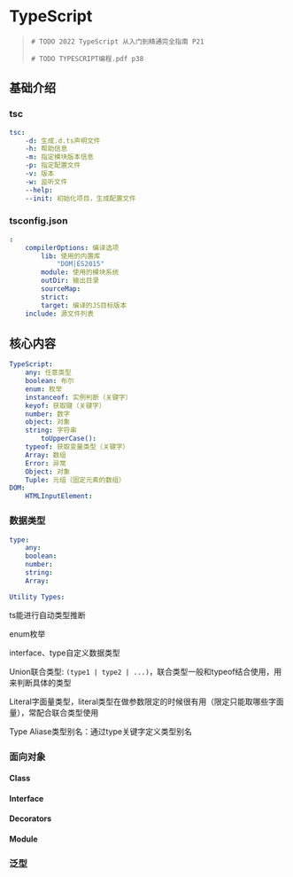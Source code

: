 # TypeScript

>
>`# TODO 2022 TypeScript 从入门到精通完全指南 P21`
>
>`# TODO TYPESCRIPT编程.pdf p38`
>


## 基础介绍

### tsc
```yaml
tsc:
    -d: 生成.d.ts声明文件
    -h: 帮助信息
    -m: 指定模块版本信息
    -p: 指定配置文件
    -v: 版本
    -w: 监听文件
    --help:
    --init: 初始化项目，生成配置文件
```


### tsconfig.json
```yaml
:
    compilerOptions: 编译选项
        lib: 使用的内置库
            "DOM|ES2015"
        module: 使用的模块系统
        outDir: 输出目录
        sourceMap:
        strict:
        target: 编译的JS目标版本
    include: 源文件列表
```





## 核心内容
```yaml
TypeScript:
    any: 任意类型
    boolean: 布尔
    enum: 枚举
    instanceof: 实例判断（关键字）
    keyof: 获取键（关键字）
    number: 数字
    object: 对象
    string: 字符串
        toUpperCase():
    typeof: 获取变量类型（关键字）
    Array: 数组
    Error: 异常
    Object: 对象
    Tuple: 元组（固定元素的数组）
DOM:
    HTMLInputElement:
```

### 数据类型
```yaml
type:
    any:
    boolean:
    number: 
    string:
    Array:

Utility Types:

```

ts能进行自动类型推断

enum枚举


interface、type自定义数据类型


Union联合类型: `(type1 | type2 | ...)`，联合类型一般和typeof结合使用，用来判断具体的类型

Literal字面量类型，literal类型在做参数限定的时候很有用（限定只能取哪些字面量），常配合联合类型使用

Type Aliase类型别名：通过type关键字定义类型别名



### 面向对象

#### Class



#### Interface




#### Decorators



#### Module





### 泛型


